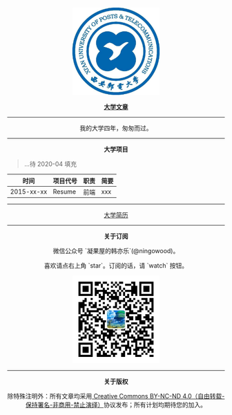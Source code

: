 <p align="center">
    <a href="https://github.com/hylerrix/university">
        <img width="202" alt="hylerrix's university" src="./assets/university.png">
    </a>
</p>

<p align="center">
    <a href="https://github.com/hylerrix/blog/issues"><b>大学文章</b></a>
</p>

<hr/>

</p>

<p>
    <div align="center">我的大学四年，匆匆而过。</div>
</p>

<hr/>

<p align="center">
    <b>大学项目</b>
</p>

> ...待 2020-04 填充

|时间|项目代号|职责|简要|
|-|-|-|-|
|2015-xx-xx|Resume|前端|xxx|

<hr/>

<p align="center">
    <a href="https://github.com/hylerrix/resume/releases/tag/v0.1.0">
        大学简历
    </a>
</p>

<hr/>

<p align="center"><b>关于订阅</b></p>

<p align="center">微信公众号 `凝果屋的韩亦乐`(@ningowood)。</p>

<p align="center">喜欢请点右上角 `star`。订阅的话，请 `watch` 按钮。</p>

<p align="center">
    <a href="https://github.com/hylerrix/university">
        <img width="202" alt="hylerrix's university" src="./assets/official-qrcode.png">
    </a>
</p>

<hr/>

<p align="center"><b>关于版权</b></p>

<p align="center">除特殊注明外：所有文章均采用<a href="http://creativecommons.org/licenses/by-nc-nd/4.0/deed.zh"> Creative Commons BY-NC-ND 4.0（自由转载-保持署名-非商用-禁止演绎）</a>协议发布；所有计划均期待您的加入。</p>